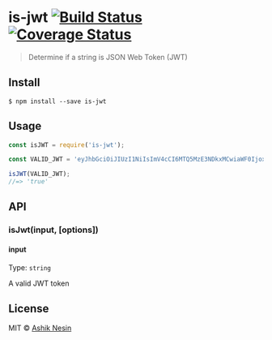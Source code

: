 # is-jwt [![Build Status](https://travis-ci.org/HugeThoughts/is-jwt.svg?branch=master)](https://travis-ci.org/HugeThoughts/is-jwt) [![Coverage Status](https://coveralls.io/repos/github/HugeThoughts/is-jwt/badge.svg?branch=master)](https://coveralls.io/github/HugeThoughts/is-jwt?branch=master)

> Determine if a string is JSON Web Token (JWT)


## Install

```
$ npm install --save is-jwt
```


## Usage

```js
const isJWT = require('is-jwt');

const VALID_JWT = 'eyJhbGciOiJIUzI1NiIsImV4cCI6MTQ5MzE3NDkxMCwiaWF0IjoxNDgyMzk3OTEwfQ.eyJyb2xlIjoiZW1wbG95ZXIiLCJpZCI6MiwiZW1haWwiOiJhc2hpa0BuZm5sYWJzLmluIn0.ICtMwjrhg4KbQjPJBWd29O4KRogNdjQj8bOhUrvYlLw';

isJWT(VALID_JWT);
//=> 'true'
```


## API

### isJwt(input, [options])

#### input

Type: `string`

A valid JWT token

## License

MIT © [Ashik Nesin](https://github.com/HugeThoughts/is-jwt)
